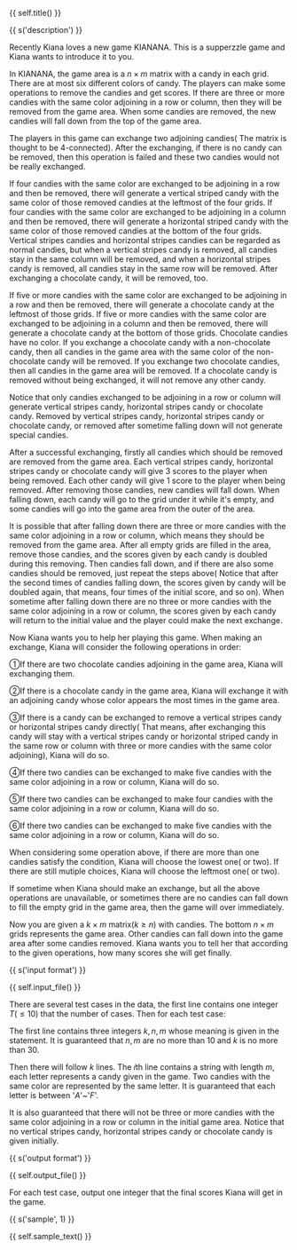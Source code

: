 {{ self.title() }}

{{ s('description') }}

Recently Kiana loves a new game KIANANA. This is a supperzzle game and Kiana wants to introduce it to you.

In KIANANA, the game area is a $n\times m$ matrix with a candy in each grid. There are at most six different colors of candy. The players can make some operations to remove the candies and get scores. If there are three or more candies with the same color adjoining in a row or column, then they will be removed from the game area. When some candies are removed, the new candies will fall down from the top of the game area.

The players in this game can exchange two adjoining candies( The matrix is thought to be 4-connected). After the exchanging, if there is no candy can be removed, then this operation is failed and these two candies would not be really exchanged.

If four candies with the same color are exchanged to be adjoining in a row and then be removed, there will generate a vertical striped candy with the same color of those removed candies at the leftmost of the four grids. If four candies with the same color are exchanged to be adjoining in a column and then be removed, there will generate a horizontal striped candy with the same color of those removed candies at the bottom of the four grids. Vertical stripes candies and horizontal stripes candies can be regarded as normal candies, but when a vertical stripes candy is removed, all candies stay in the same column will be removed, and when a horizontal stripes candy is removed, all candies stay in the same row will be removed. After exchanging a chocolate candy, it will be removed, too.

If five or more candies with the same color are exchanged to be adjoining in a row and then be removed, there will generate a chocolate candy at the leftmost of those grids. If five or more candies with the same color are exchanged to be adjoining in a column and then be removed, there will generate a chocolate candy at the bottom of those grids. Chocolate candies have no color. If you exchange a chocolate candy with a non-chocolate candy, then all candies in the game area with the same color of the non-chocolate candy will be removed. If you exchange two chocolate candies, then all candies in the game area will be removed. If a chocolate candy is removed without being exchanged, it will not remove any other candy.

Notice that only candies exchanged to be adjoining in a row or column will generate vertical stripes candy, horizontal stripes candy or chocolate candy. Removed by vertical stripes candy, horizontal stripes candy or chocolate candy, or removed after sometime falling down will not generate special candies.

After a successful exchanging, firstly all candies which should be removed are removed from the game area. Each vertical stripes candy, horizontal stripes candy or chocolate candy will give $3$ scores to the player when being removed. Each other candy will give $1$ score to the player when being removed. After removing those candies, new candies will fall down. When falling down, each candy will go to the grid under it while it's empty, and some candies will go into the game area from the outer of the area.

It is possible that after falling down there are three or more candies with the same color adjoining in a row or column, which means they should be removed from the game area. After all empty grids are filled in the area, remove those candies, and the scores given by each candy is doubled during this removing. Then candies fall down, and if there are also some candies should be removed, just repeat the steps above( Notice that after the second times of candies falling down, the scores given by candy will be doubled again, that means, four times of the initial score, and so on). When sometime after falling down there are no three or more candies with the same color adjoining in a row or column, the scores given by each candy will return to the initial value and the player could make the next exchange.

Now Kiana wants you to help her playing this game. When making an exchange, Kiana will consider the following operations in order:

①If there are two chocolate candies adjoining in the game area, Kiana will exchanging them. 

②If there is a chocolate candy in the game area, Kiana will exchange it with an adjoining candy whose color appears the most times in the game area.

③If there is a candy can be exchanged to remove a vertical stripes candy or horizontal stripes candy directly( That means, after exchanging this candy will stay with a vertical stripes candy or horizontal striped candy in the same row or column with three or more candies with the same color adjoining), Kiana will do so.

④If there two candies can be exchanged to make five candies with the same color adjoining in a row or column, Kiana will do so.

⑤If there two candies can be exchanged to make four candies with the same color adjoining in a row or column, Kiana will do so.

⑥If there two candies can be exchanged to make five candies with the same color adjoining in a row or column, Kiana will do so.

When considering some operation above, if there are more than one candies satisfy the condition, Kiana will choose the lowest one( or two). If there are still mutiple choices, Kiana will choose the leftmost one( or two).

If sometime when Kiana should make an exchange, but all the above operations are unavailable, or sometimes there are no candies can fall down to fill the empty grid in the game area, then the game will over immediately.

Now you are given a $k\times m$ matrix($k\geq n$) with candies. The bottom $n\times m$ grids represents the game area. Other candies can fall down into the game area after some candies removed. Kiana wants you to tell her that according to the given operations, how many scores she will get finally.

{{ s('input format') }}

{{ self.input_file() }}

There are several test cases in the data, the first line contains one integer $T(\leq10)$ that the number of cases. Then for each test case:

The first line contains three integers $k,n,m$ whose meaning is given in the statement. It is guaranteed that $n,m$ are no more than $10$ and $k$ is no more than $30$.

Then there will follow $k$ lines. The $i$th line contains a string with length $m$, each letter represents a candy given in the game. Two candies with the same color are represented by the same letter. It is guaranteed that each letter is between '$A$'~'$F$'.

It is also guaranteed that there will not be three or more candies with the same color adjoining in a row or column in the initial game area. Notice that no vertical stripes candy, horizontal stripes candy or chocolate candy is given initially.

{{ s('output format') }}

{{ self.output_file() }}

For each test case, output one integer that the final scores Kiana will get in the game.

{{ s('sample', 1) }}

{{ self.sample_text() }}
